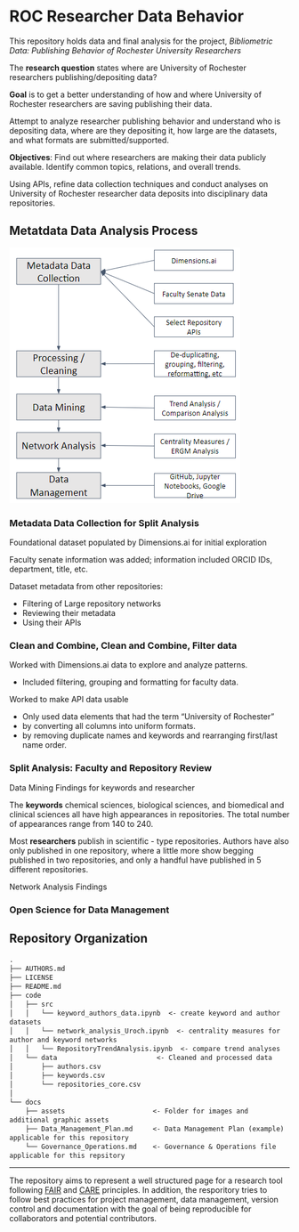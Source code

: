 # ROC Researcher Data Behavior

This repository holds data and final analysis for the project, *Bibliometric Data: Publishing Behavior of Rochester University Researchers* 

The **research question** states where are University of Rochester researchers publishing/depositing data?

**Goal** is to get a better understanding of how and where University of Rochester researchers are saving publishing their data.

Attempt to analyze researcher publishing behavior and understand who is depositing data, where are they depositing it, how large are the datasets, and what formats are submitted/supported.

**Objectives**: Find out where researchers are making their data publicly available. Identify common topics, relations, and overall trends.

Using APIs, refine data collection techniques and conduct analyses on University of Rochester researcher data deposits into disciplinary data repositories. 

## Metatdata Data Analysis Process
![alt text](docs/assets/metadata_process.png "Metatdata Data Analysis Process")


### Metadata Data Collection for Split Analysis

Foundational dataset populated by Dimensions.ai for initial exploration

Faculty senate information was added; information included ORCID IDs, department, title, etc.

Dataset metadata from other repositories:
- Filtering of Large repository networks
- Reviewing their metadata
- Using their APIs

### Clean and Combine, Clean and Combine, Filter data

Worked with Dimensions.ai data to explore and analyze patterns.
- Included filtering, grouping and formatting for faculty data.

Worked to make API data usable
- Only used data elements that had the term “University of Rochester”
- by converting all columns into uniform formats. 
- by removing duplicate names and keywords and rearranging first/last name order.

### Split Analysis: Faculty and Repository Review

Data Mining Findings for keywords and researcher 

The **keywords** chemical sciences, biological sciences, and biomedical and clinical sciences all have high appearances in repositories. The total number of appearances range from 140 to 240.

Most **researchers** publish in scientific - type repositories. Authors have also only published in one repository, where a little more show begging published in two repositories, and only a handful have published in 5 different repositories.

Network Analysis Findings

### Open Science for Data Management

## Repository Organization

```
.
├── AUTHORS.md
├── LICENSE
├── README.md
├── code
│   ├── src
│   │   └── keyword_authors_data.ipynb  <- create keyword and author datasets
│   │   └── network_analysis_Uroch.ipynb  <- centrality measures for author and keyword networks
│   │   └── RepositoryTrendAnalysis.ipynb  <- compare trend analyses
│   └── data                         <- Cleaned and processed data
│       ├── authors.csv
│       ├── keywords.csv
│       └── repositories_core.csv
│              
└── docs                           
    ├── assets                      <- Folder for images and additional graphic assets
    ├── Data_Management_Plan.md     <- Data Management Plan (example) applicable for this repository
    └── Governance_Operations.md    <- Governance & Operations file applicable for this repsitory
```
---

The repository aims to represent a well structured page for a research tool following [FAIR](https://www.go-fair.org/fair-principles/) and [CARE](https://static1.squarespace.com/static/5d3799de845604000199cd24/t/5da9f4479ecab221ce848fb2/1571419335217/CARE+Principles_One+Pagers+FINAL_Oct_17_2019.pdf) principles. In addition, the resporitory tries to follow best practices for project management, data management, version control and documentation with the goal of being reproducible for collaborators and potential contributors.
